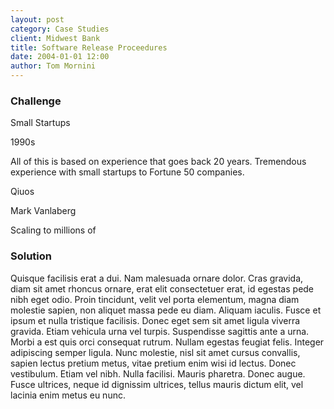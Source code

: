 ```yaml
---
layout: post
category: Case Studies
client: Midwest Bank
title: Software Release Proceedures
date: 2004-01-01 12:00
author: Tom Mornini
---
```


### Challenge

Small Startups

1990s

All of this is based on experience that goes back 20 years. Tremendous experience with small startups to Fortune 50 companies.

Qiuos

Mark Vanlaberg

Scaling to millions of 

### Solution

Quisque facilisis erat a dui. Nam malesuada ornare dolor. Cras gravida, diam sit amet rhoncus ornare, erat elit consectetuer erat, id egestas pede nibh eget odio. Proin tincidunt, velit vel porta elementum, magna diam molestie sapien, non aliquet massa pede eu diam. Aliquam iaculis. Fusce et ipsum et nulla tristique facilisis. Donec eget sem sit amet ligula viverra gravida. Etiam vehicula urna vel turpis. Suspendisse sagittis ante a urna. Morbi a est quis orci consequat rutrum. Nullam egestas feugiat felis. Integer adipiscing semper ligula. Nunc molestie, nisl sit amet cursus convallis, sapien lectus pretium metus, vitae pretium enim wisi id lectus. Donec vestibulum. Etiam vel nibh. Nulla facilisi. Mauris pharetra. Donec augue. Fusce ultrices, neque id dignissim ultrices, tellus mauris dictum elit, vel lacinia enim metus eu nunc.